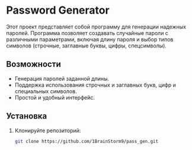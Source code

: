 # Password Generator

Этот проект представляет собой программу для генерации надежных паролей. Программа позволяет создавать случайные пароли с различными параметрами, включая длину пароля и выбор типов символов (строчные, заглавные буквы, цифры, спецсимволы).

## Возможности

- Генерация паролей заданной длины.
- Поддержка использования строчных и заглавных букв, цифр и специальных символов.
- Простой и удобный интерфейс.

## Установка

1. Клонируйте репозиторий:

   ```bash
   git clone https://github.com/1BrainStorm9/pass_gen.git
